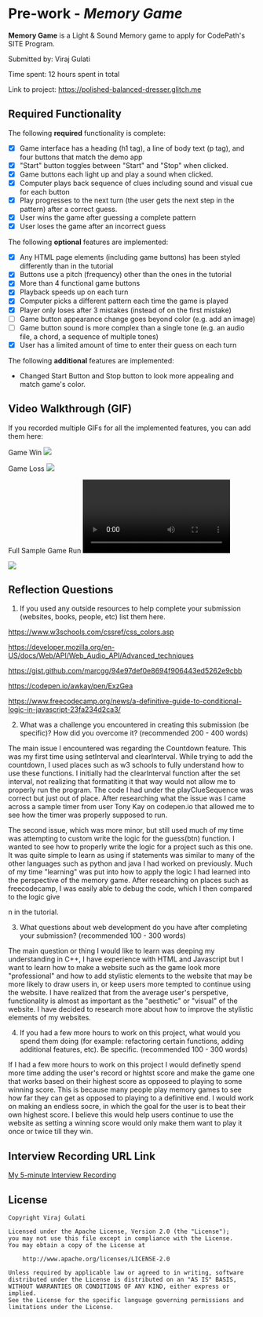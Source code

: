 # Pre-work - *Memory Game*

**Memory Game** is a Light & Sound Memory game to apply for CodePath's SITE Program. 

Submitted by: Viraj Gulati

Time spent: 12 hours spent in total

Link to project: https://polished-balanced-dresser.glitch.me

## Required Functionality

The following **required** functionality is complete:

* [X] Game interface has a heading (h1 tag), a line of body text (p tag), and four buttons that match the demo app
* [X] "Start" button toggles between "Start" and "Stop" when clicked. 
* [X] Game buttons each light up and play a sound when clicked. 
* [X] Computer plays back sequence of clues including sound and visual cue for each button
* [X] Play progresses to the next turn (the user gets the next step in the pattern) after a correct guess. 
* [X] User wins the game after guessing a complete pattern
* [X] User loses the game after an incorrect guess

The following **optional** features are implemented:

* [X] Any HTML page elements (including game buttons) has been styled differently than in the tutorial
* [X] Buttons use a pitch (frequency) other than the ones in the tutorial
* [X] More than 4 functional game buttons
* [X] Playback speeds up on each turn
* [X] Computer picks a different pattern each time the game is played
* [X] Player only loses after 3 mistakes (instead of on the first mistake)
* [ ] Game button appearance change goes beyond color (e.g. add an image)
* [ ] Game button sound is more complex than a single tone (e.g. an audio file, a chord, a sequence of multiple tones)
* [X] User has a limited amount of time to enter their guess on each turn

The following **additional** features are implemented:

- Changed Start Button and Stop button to look more appealing and match game's color.

## Video Walkthrough (GIF)

If you recorded multiple GIFs for all the implemented features, you can add them here:

Game Win
![](https://user-images.githubusercontent.com/85462622/161165909-04dd2eb5-e956-4227-85b2-6dea3fceca64.gif)

Game Loss
![](https://user-images.githubusercontent.com/85462622/161169530-5e85f68e-660b-4957-8fe1-99903c51e33c.gif)

Full Sample Game Run
![](https://user-images.githubusercontent.com/85462622/161182911-3ec58f9c-3d8e-4714-b405-11426f630194.mov)

![](gif4-link-here)

## Reflection Questions
1. If you used any outside resources to help complete your submission (websites, books, people, etc) list them here. 

https://www.w3schools.com/cssref/css_colors.asp

https://developer.mozilla.org/en-US/docs/Web/API/Web_Audio_API/Advanced_techniques

https://gist.github.com/marcgg/94e97def0e8694f906443ed5262e9cbb

https://codepen.io/awkay/pen/ExzGea

https://www.freecodecamp.org/news/a-definitive-guide-to-conditional-logic-in-javascript-23fa234d2ca3/

2. What was a challenge you encountered in creating this submission (be specific)? How did you overcome it? (recommended 200 - 400 words) 

The main issue I encountered was regarding the Countdown feature. This was my first time using setInterval and clearInterval. While trying to add the countdown, I used places such as w3 schools to fully understand how to use these functions. I initially had the clearInterval function after the set interval, not realizing that formatiting it that way would not allow me to properly run the program. The code I had under the playClueSequence was correct but just out of place. After researching what the issue was I came across a sample timer from user Tony Kay on codepen.io that allowed me to see how the timer was properly supposed to run. 

The second issue, which was more minor, but still used much of my time was attempting to custom write the logic for the guess(btn) function. I wanted to see how to properly write the logic for a project such as this one. It was quite simple to learn as using if statements was similar to many of the other languages such as python and java I had worked on previously. Much of my time "learning" was put into how to apply the logic I had learned into the perspective of the memory game. After researching on places such as freecodecamp, I was easily able to debug the code, which I then compared to the logic give



n in the tutorial. 

3. What questions about web development do you have after completing your submission? (recommended 100 - 300 words) 

The main question or thing I would like to learn was deeping my understanding in C++, I have experience with HTML and Javascript but I want to learn how to make a website such as the game look more "professional" and how to add stylistic elements to the website that may be more likely to draw users in, or keep users more tempted to continue using the website. I have realized that from the average user's perspetive, functionality is almost as important as the "aesthetic" or "visual" of the website. I have decided to research more about how to improve the stylistic elements of my websites. 

4. If you had a few more hours to work on this project, what would you spend them doing (for example: refactoring certain functions, adding additional features, etc). Be specific. (recommended 100 - 300 words) 

If I had a few more hours to work on this project I would definetly spend more time adding the user's record or hightst score and make the game one that works based on their highest score as opposeed to playing to some winning score. This is because many people play memory games to see how far they can get as opposed to playing to a definitive end. I would work on making an endless socre, in which the goal for the user is to beat their own highest score. I believe this would help users continue to use the website as setting a winning score would only make them want to play it once or twice till they win. 



## Interview Recording URL Link

[My 5-minute Interview Recording](https://www.loom.com/share/ac5a77ca20a04a709500e95c2702079c?sharedAppSource=personal_library)


## License

    Copyright Viraj Gulati

    Licensed under the Apache License, Version 2.0 (the "License");
    you may not use this file except in compliance with the License.
    You may obtain a copy of the License at

        http://www.apache.org/licenses/LICENSE-2.0

    Unless required by applicable law or agreed to in writing, software
    distributed under the License is distributed on an "AS IS" BASIS,
    WITHOUT WARRANTIES OR CONDITIONS OF ANY KIND, either express or implied.
    See the License for the specific language governing permissions and
    limitations under the License.
